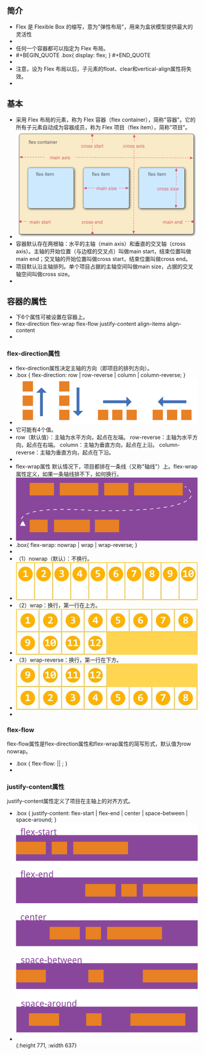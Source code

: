 ## 简介
- Flex 是 Flexible Box 的缩写，意为"弹性布局"，用来为盒状模型提供最大的灵活性
-
- 任何一个容器都可以指定为 Flex 布局。
-
  #+BEGIN_QUOTE
  .box{
    display: flex;
  }
  #+END_QUOTE
-
- 注意，设为 Flex 布局以后，子元素的float、clear和vertical-align属性将失效。
-
## 基本
- 采用 Flex 布局的元素，称为 Flex 容器（flex container），简称"容器"。它的所有子元素自动成为容器成员，称为 Flex 项目（flex item），简称"项目"。
- ![](https://raw.githubusercontent.com/ser4wang/static/master/20210910101550.png)
- 容器默认存在两根轴：水平的主轴（main axis）和垂直的交叉轴（cross axis）。主轴的开始位置（与边框的交叉点）叫做main start，结束位置叫做main end；交叉轴的开始位置叫做cross start，结束位置叫做cross end。
- 项目默认沿主轴排列。单个项目占据的主轴空间叫做main size，占据的交叉轴空间叫做cross size。
-
## 容器的属性
- 下6个属性可被设置在容器上。
- flex-direction
  flex-wrap
  flex-flow
  justify-content
  align-items
  align-content
-
### flex-direction属性
- flex-direction属性决定主轴的方向（即项目的排列方向）。
- .box {
  flex-direction: row | row-reverse | column | column-reverse;
  }
- ![](https://raw.githubusercontent.com/ser4wang/static/master/20210910101828.png)
- 它可能有4个值。
- row（默认值）：主轴为水平方向，起点在左端。
  row-reverse：主轴为水平方向，起点在右端。
  column：主轴为垂直方向，起点在上沿。
  column-reverse：主轴为垂直方向，起点在下沿。
-
- flex-wrap属性
  默认情况下，项目都排在一条线（又称"轴线"）上。flex-wrap属性定义，如果一条轴线排不下，如何换行。
- ![](https://raw.githubusercontent.com/ser4wang/static/master/20210910102150.png)
- .box{
    flex-wrap: nowrap | wrap | wrap-reverse;
  }
-
- （1）nowrap（默认）：不换行。
- ![](https://raw.githubusercontent.com/ser4wang/static/master/20210910102224.png)
- （2）wrap：换行，第一行在上方。
- ![](https://raw.githubusercontent.com/ser4wang/static/master/20210910102236.png)
- （3）wrap-reverse：换行，第一行在下方。
- ![](https://raw.githubusercontent.com/ser4wang/static/master/20210910102247.png)
-
### flex-flow
flex-flow属性是flex-direction属性和flex-wrap属性的简写形式，默认值为row nowrap。
- .box {
  flex-flow: <flex-direction> || <flex-wrap>;
  }
-
### justify-content属性
justify-content属性定义了项目在主轴上的对齐方式。
- .box {
  justify-content: flex-start | flex-end | center | space-between | space-around;
  }
- ![](https://raw.githubusercontent.com/ser4wang/static/master/20210910102757.png){:height 771, :width 637}